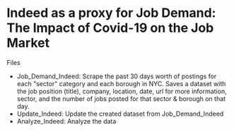 # Indeed as a proxy for Job Demand: The Impact of Covid-19 on the Job Market

Files

-	Job_Demand_Indeed: Scrape the past 30 days worth of postings for each "sector" category and each borough in NYC. Saves a dataset with the job position (title), company, location,  date, url for more information, sector, and the number of jobs posted for that sector & borough on that day.
-	Update_Indeed: Update the created dataset from Job_Demand_Indeed
-	Analyze_Indeed: Analyze the data
